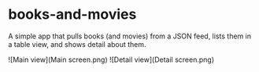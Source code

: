 books-and-movies
================

A simple app that pulls books (and movies) from a JSON feed, lists them in a table view, and shows detail about them.

![Main view](Main screen.png) ![Detail view](Detail screen.png)
